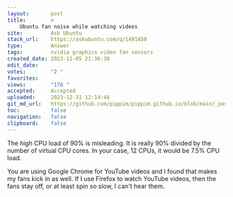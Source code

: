 ```yaml
---
layout:       post
title:        >
    Ubuntu fan noise while watching videos
site:         Ask Ubuntu
stack_url:    https://askubuntu.com/q/1491650
type:         Answer
tags:         nvidia graphics video fan sensors
created_date: 2023-11-05 21:36:38
edit_date:    
votes:        "2 "
favorites:    
views:        "178 "
accepted:     Accepted
uploaded:     2023-12-31 12:14:44
git_md_url:   https://github.com/pippim/pippim.github.io/blob/main/_posts/2023/2023-11-05-Ubuntu-fan-noise-while-watching-videos.md
toc:          false
navigation:   false
clipboard:    false
---
```


The high CPU load of 90% is misleading. It is really 90% divided by the number of virtual CPU cores. In your case, 12 CPUs, it would be 7.5% CPU load.

You are using Google Chrome for YouTube videos and I found that makes my fans kick in as well. If I use Firefox to watch YouTube videos, then the fans stay off, or at least spin so slow, I can't hear them.

